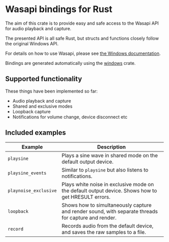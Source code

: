# Wasapi bindings for Rust

The aim of this crate is to provide easy and safe access to the Wasapi API for audio playback and capture. 

The presented API is all safe Rust, but structs and functions closely follow the original Windows API. 

For details on how to use Wasapi, please see [the Windows documentation](https://docs.microsoft.com/en-us/windows/win32/coreaudio/core-audio-interfaces).

Bindings are generated automatically using the [windows](https://crates.io/crates/windows) crate.

## Supported functionality

These things have been implemented so far:

- Audio playback and capture
- Shared and exclusive modes
- Loopback capture
- Notifications for volume change, device disconnect etc

## Included examples

| Example               | Description                                                                                         |
| --------------------- | --------------------------------------------------------------------------------------------------- |
| `playsine`            | Plays a sine wave in shared mode on the default output device.                                      |
| `playsine_events`     | Similar to `playsine` but also listens to notifications.                                            |
| `playnoise_exclusive` | Plays white noise in exclusive mode on the default output device. Shows how to get HRESULT errors.  |
| `loopback`            | Shows how to simultaneously capture and render sound, with separate threads for capture and render. |
| `record`              | Records audio from the default device, and saves the raw samples to a file.                         |

